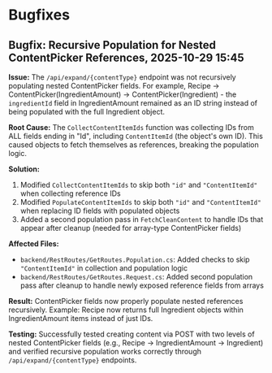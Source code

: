 # Bugfixes

## Bugfix: Recursive Population for Nested ContentPicker References, 2025-10-29 15:45

**Issue:** The `/api/expand/{contentType}` endpoint was not recursively populating nested ContentPicker fields. For example, Recipe → ContentPicker(IngredientAmount) → ContentPicker(Ingredient) - the `ingredientId` field in IngredientAmount remained as an ID string instead of being populated with the full Ingredient object.

**Root Cause:** The `CollectContentItemIds` function was collecting IDs from ALL fields ending in "Id", including `ContentItemId` (the object's own ID). This caused objects to fetch themselves as references, breaking the population logic.

**Solution:**
1. Modified `CollectContentItemIds` to skip both `"id"` and `"ContentItemId"` when collecting reference IDs
2. Modified `PopulateContentItemIds` to skip both `"id"` and `"ContentItemId"` when replacing ID fields with populated objects
3. Added a second population pass in `FetchCleanContent` to handle IDs that appear after cleanup (needed for array-type ContentPicker fields)

**Affected Files:**
- `backend/RestRoutes/GetRoutes.Population.cs`: Added checks to skip `"ContentItemId"` in collection and population logic
- `backend/RestRoutes/GetRoutes.Request.cs`: Added second population pass after cleanup to handle newly exposed reference fields from arrays

**Result:** ContentPicker fields now properly populate nested references recursively. Example: Recipe now returns full Ingredient objects within IngredientAmount items instead of just IDs.

**Testing:** Successfully tested creating content via POST with two levels of nested ContentPicker fields (e.g., Recipe → IngredientAmount → Ingredient) and verified recursive population works correctly through `/api/expand/{contentType}` endpoints.
